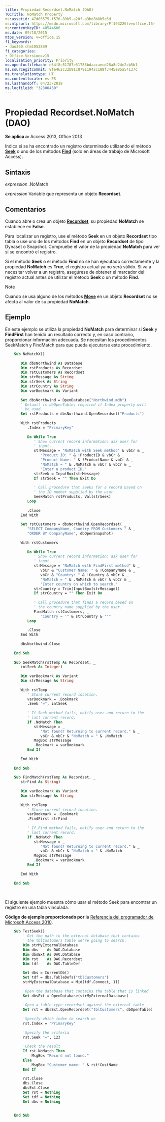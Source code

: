 ```yaml
---
title: Propiedad Recordset.NoMatch (DAO)
TOCTitle: NoMatch Property
ms:assetid: 47d03575-f570-89b5-a20f-a3bd8b8b5c6d
ms:mtpsurl: https://msdn.microsoft.com/library/Ff193226(v=office.15)
ms:contentKeyID: 48544606
ms.date: 09/18/2015
mtps_version: v=office.15
f1_keywords:
- dao360.chm1052889
f1_categories:
- Office.Version=v15
localization_priority: Priority
ms.openlocfilehash: e54f8c51787e51785bdaacaecd28a8d24e2cb5b1
ms.sourcegitcommit: 8fe462c32b91c87911942c188f3445e85a54137c
ms.translationtype: HT
ms.contentlocale: es-ES
ms.lasthandoff: 04/23/2019
ms.locfileid: "32300430"
---
```

# <a name="recordsetnomatch-property-dao"></a>Propiedad Recordset.NoMatch (DAO)

**Se aplica a:** Access 2013, Office 2013

Indica si se ha encontrado un registro determinado utilizando el método **[Seek](recordset-seek-method-dao.md)** o uno de los métodos **[Find](recordset-findfirst-method-dao.md)** (solo en áreas de trabajo de Microsoft Access).

## <a name="syntax"></a>Sintaxis

*expression* .NoMatch

*expression* Variable que representa un objeto **Recordset**.

## <a name="remarks"></a>Comentarios

Cuando abre o crea un objeto **[Recordset](recordset-object-dao.md)**, su propiedad **NoMatch** se establece en **False**.

Para localizar un registro, use el método **Seek** en un objeto **Recordset** tipo tabla o use uno de los métodos **Find** en un objeto **Recordset** de tipo Dynaset o Snapshot. Compruebe el valor de la propiedad **NoMatch** para ver si se encontró el registro.

Si el método **Seek** o el método **Find** no se han ejecutado correctamente y la propiedad **NoMatch** es **True**, el registro actual ya no será válido. Si va a necesitar volver a un registro, asegúrese de obtener el marcador del registro actual antes de utilizar el método **Seek** o un método **Find**.


> [!NOTE]
> Cuando se usa alguno de los métodos **[Move](recordset-movefirst-method-dao.md)** en un objeto **Recordset** no se afecta al valor de su propiedad **NoMatch**.


## <a name="example"></a>Ejemplo

En este ejemplo se utiliza la propiedad **NoMatch** para determinar si **Seek** y **FindFirst** han tenido un resultado correcto y, en caso contrario, proporcionar información adecuada. Se necesitan los procedimientos SeekMatch y FindMatch para que pueda ejecutarse este procedimiento.

```vb
    Sub NoMatchX() 
     
       Dim dbsNorthwind As Database 
       Dim rstProducts As Recordset 
       Dim rstCustomers As Recordset 
       Dim strMessage As String 
       Dim strSeek As String 
       Dim strCountry As String 
       Dim varBookmark As Variant 
     
       Set dbsNorthwind = OpenDatabase("Northwind.mdb") 
       ' Default is dbOpenTable; required if Index property will  
       ' be used. 
       Set rstProducts = dbsNorthwind.OpenRecordset("Products") 
     
       With rstProducts 
          .Index = "PrimaryKey" 
     
          Do While True 
             ' Show current record information; ask user for  
             ' input. 
             strMessage = "NoMatch with Seek method" & vbCr & _ 
                "Product ID: " & !ProductID & vbCr & _ 
                "Product Name: " & !ProductName & vbCr & _ 
                "NoMatch = " & .NoMatch & vbCr & vbCr & _ 
                "Enter a product ID." 
             strSeek = InputBox(strMessage) 
             If strSeek = "" Then Exit Do 
     
             ' Call procedure that seeks for a record based on  
             ' the ID number supplied by the user. 
             SeekMatch rstProducts, Val(strSeek) 
          Loop 
     
          .Close 
       End With 
     
       Set rstCustomers = dbsNorthwind.OpenRecordset( _ 
          "SELECT CompanyName, Country FROM Customers " & _ 
          "ORDER BY CompanyName", dbOpenSnapshot) 
     
       With rstCustomers 
     
          Do While True 
             ' Show current record information; ask user for  
             ' input. 
             strMessage = "NoMatch with FindFirst method" & _ 
                vbCr & "Customer Name: " & !CompanyName & _ 
                vbCr & "Country: " & !Country & vbCr & _ 
                "NoMatch = " & .NoMatch & vbCr & vbCr & _ 
                "Enter country on which to search." 
             strCountry = Trim(InputBox(strMessage)) 
             If strCountry = "" Then Exit Do 
     
             ' Call procedure that finds a record based on  
             ' the country name supplied by the user. 
             FindMatch rstCustomers, _ 
                "Country = '" & strCountry & "'" 
          Loop 
     
          .Close 
       End With 
     
       dbsNorthwind.Close 
     
    End Sub 
     
    Sub SeekMatch(rstTemp As Recordset, _ 
       intSeek As Integer) 
     
       Dim varBookmark As Variant 
       Dim strMessage As String 
     
       With rstTemp 
          ' Store current record location. 
          varBookmark = .Bookmark 
          .Seek "=", intSeek 
     
          ' If Seek method fails, notify user and return to the  
          ' last current record. 
          If .NoMatch Then 
             strMessage = _ 
                "Not found! Returning to current record." & _ 
                vbCr & vbCr & "NoMatch = " & .NoMatch 
             MsgBox strMessage 
             .Bookmark = varBookmark 
          End If 
     
       End With 
     
    End Sub 
     
    Sub FindMatch(rstTemp As Recordset, _ 
       strFind As String) 
     
       Dim varBookmark As Variant 
       Dim strMessage As String 
     
       With rstTemp 
          ' Store current record location. 
          varBookmark = .Bookmark 
          .FindFirst strFind 
     
          ' If Find method fails, notify user and return to the  
          ' last current record. 
          If .NoMatch Then 
             strMessage = _ 
                "Not found! Returning to current record." & _ 
                vbCr & vbCr & "NoMatch = " & .NoMatch 
             MsgBox strMessage 
             .Bookmark = varBookmark 
          End If 
     
       End With 
     
    End Sub 
```

<br/>

El siguiente ejemplo muestra cómo usar el método Seek para encontrar un registro en una tabla vinculada.

**Código de ejemplo proporcionado por** la [Referencia del programador de Microsoft Access 2010](https://www.amazon.com/Microsoft-Access-2010-Programmers-Reference/dp/8126528125).

```vb
    Sub TestSeek()
        ' Get the path to the external database that contains
        ' the tblCustomers table we're going to search.
        Dim strMyExternalDatabase
        Dim dbs    As DAO.Database
        Dim dbsExt As DAO.Database
        Dim rst    As DAO.Recordset
        Dim tdf    As DAO.TableDef
        
        Set dbs = CurrentDb()
        Set tdf = dbs.TableDefs("tblCustomers")
        strMyExternalDatabase = Mid(tdf.Connect, 11)
        
        'Open the database that contains the table that is linked
        Set dbsExt = OpenDatabase(strMyExternalDatabase)
        
        'Open a table-type recordset against the external table
        Set rst = dbsExt.OpenRecordset("tblCustomers", dbOpenTable)
        
        'Specify which index to search on
        rst.Index = "PrimaryKey"
        
        'Specify the criteria
        rst.Seek "=", 123
        
        'Check the result
        If rst.NoMatch Then
            MsgBox "Record not found."
        Else
            MsgBox "Customer name: " & rst!CustName
        End If
        
        rst.Close
        dbs.Close
        dbsExt.Close
        Set rst = Nothing
        Set tdf = Nothing
        Set dbs = Nothing
        
        
    End Sub
```
